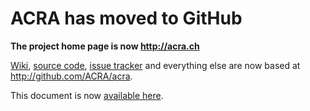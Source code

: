 # ACRA has moved to GitHub #

**The project home page is now http://acra.ch**

[Wiki](http://github.com/ACRA/acra/wiki), [source code](http://github.com/ACRA/acra/), [issue tracker](http://github.com/ACRA/acra/issues) and everything else are now based at http://github.com/ACRA/acra. 

This document is now [available here](http://github.com/ACRA/acra/wiki/BasicSetup).